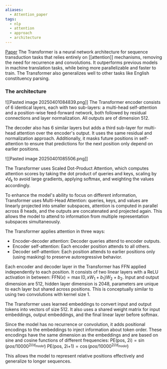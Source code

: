 ```yaml
---
aliases:
  - Attention_paper
tags:
  - nlp
  - attention
  - approach
  - architecture
---
```

[Paper](https://arxiv.org/abs/1706.03762)
The Transformer is a neural network architecture for sequence transduction tasks that relies entirely on [[attention]] mechanisms, removing the need for recurrence and convolutions. It outperforms previous models in machine translation tasks, while being more parallelizable and faster to train. The Transformer also generalizes well to other tasks like English constituency parsing.

### The architecture
![[Pasted image 20250401084839.png]]
The Transformer encoder consists of 6 identical layers, each with two sub-layers: a multi-head self-attention and a position-wise feed-forward network, both followed by residual connections and layer normalization. All outputs are of dimension 512.

The decoder also has 6 similar layers but adds a third sub-layer for multi-head attention over the encoder's output. It uses the same residual and normalization approach. Additionally, it masks future positions in self-attention to ensure that predictions for the next position only depend on earlier positions.

![[Pasted image 20250401085506.png]]

The Transformer uses Scaled Dot-Product Attention, which computes attention scores by taking the dot product of queries and keys, scaling by $√d_k$ to avoid large gradients, applying softmax, and weighting the values accordingly.

To enhance the model's ability to focus on different information, Transformer uses Multi-Head Attention: queries, keys, and values are linearly projected into smaller subspaces, attention is computed in parallel across 8 heads, and the outputs are concatenated and projected again. This allows the model to attend to information from multiple representation subspaces simultaneously.

The Transformer applies attention in three ways:
* Encoder-decoder attention: Decoder queries attend to encoder outputs.
* Encoder self-attention: Each encoder position attends to all others.
* Decoder self-attention: Each position attends to earlier positions only (using masking) to preserve autoregressive behavior.

Each encoder and decoder layer in the Transformer has FFN applied independently to each position. It consists of two linear layers with a ReLU activation in between: $\text{FFN}(x) = \max(0, xW_1 + b_1)W_2 + b_2$. Input and output dimension are 512, hidden layer dimension is 2048, parameters are unique to each layer but shared across positions. This is conceptually similar to using two convolutions with kernel size 1.

The Transformer uses learned embeddings to convert input and output tokens into vectors of size 512. It also uses a shared weight matrix for input embeddings, output embeddings, and the final linear layer before softmax.

Since the model has no recurrence or convolution, it adds positional encodings to the embeddings to inject information about token order. These encodings have the same dimension as the embeddings and are based on sine and cosine functions of different frequencies:
$\text{PE(pos, 2i)} = \sin(pos / 10000^{2i/d_{model}})$
$\text{PE(pos, 2i+1)} = \cos(pos / 10000^{2i/d_{model}})$

This allows the model to represent relative positions effectively and generalize to longer sequences.

